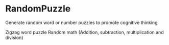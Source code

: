 # RandomPuzzle
Generate random word or number puzzles to promote cognitive thinking 

Zigzag word puzzle
Random math (Addition, subtraction, multiplication and division)
